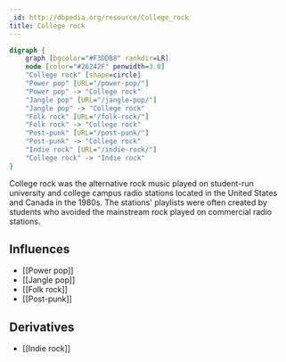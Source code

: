 ```yaml
---
_id: http://dbpedia.org/resource/College_rock
title: College rock
---
```


```dot
digraph {
	graph [bgcolor="#F3DDB8" rankdir=LR]
	node [color="#26242F" penwidth=3.0]
	"College rock" [shape=circle]
	"Power pop" [URL="/power-pop/"]
	"Power pop" -> "College rock"
	"Jangle pop" [URL="/jangle-pop/"]
	"Jangle pop" -> "College rock"
	"Folk rock" [URL="/folk-rock/"]
	"Folk rock" -> "College rock"
	"Post-punk" [URL="/post-punk/"]
	"Post-punk" -> "College rock"
	"Indie rock" [URL="/indie-rock/"]
	"College rock" -> "Indie rock"
}
```

College rock was the alternative rock music played on student-run university and college campus radio stations located in the United States and Canada in the 1980s. The stations' playlists were often created by students who avoided the mainstream rock played on commercial radio stations.

## Influences
- [[Power pop]]
- [[Jangle pop]]
- [[Folk rock]]
- [[Post-punk]]

## Derivatives
- [[Indie rock]]
